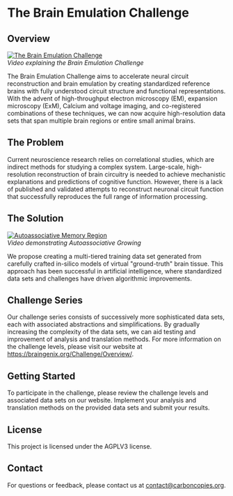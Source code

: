 # The Brain Emulation Challenge

## Overview

[![The Brain Emulation Challenge](https://videos.carboncopies.org/media/original/thumbnails/user/admin/34a71d3a739942fb8fb8f2d5502d5d00.brain-emulation-challenge.mp4_fa74ipQ.jpg)](https://videos.carboncopies.org/embed?m=yY1QRzTQA)  
*Video explaining the Brain Emulation Challenge*

The Brain Emulation Challenge aims to accelerate neural circuit reconstruction and brain emulation by creating standardized reference brains with fully understood circuit structure and functional representations. With the advent of high-throughput electron microscopy (EM), expansion microscopy (ExM), Calcium and voltage imaging, and co-registered combinations of these techniques, we can now acquire high-resolution data sets that span multiple brain regions or entire small animal brains.

## The Problem

Current neuroscience research relies on correlational studies, which are indirect methods for studying a complex system. Large-scale, high-resolution reconstruction of brain circuitry is needed to achieve mechanistic explanations and predictions of cognitive function. However, there is a lack of published and validated attempts to reconstruct neuronal circuit function that successfully reproduces the full range of information processing.

## The Solution

[![Autoassociative Memory Region](https://videos.carboncopies.org/media/original/thumbnails/user/tliao/a2b048e69c3f4ea0875c311f22a175dc.Autoassociative-Growing.mp4_UAErCF4.jpg)](https://videos.carboncopies.org/view?m=JhUaaxbC5)  
*Video demonstrating Autoassociative Growing*

We propose creating a multi-tiered training data set generated from carefully crafted in-silico models of virtual "ground-truth" brain tissue. This approach has been successful in artificial intelligence, where standardized data sets and challenges have driven algorithmic improvements.

## Challenge Series

Our challenge series consists of successively more sophisticated data sets, each with associated abstractions and simplifications. By gradually increasing the complexity of the data sets, we can aid testing and improvement of analysis and translation methods. For more information on the challenge levels, please visit our website at https://braingenix.org/Challenge/Overview/.

## Getting Started

To participate in the challenge, please review the challenge levels and associated data sets on our website. Implement your analysis and translation methods on the provided data sets and submit your results.

## License

This project is licensed under the AGPLV3 license.

## Contact

For questions or feedback, please contact us at contact@carboncopies.org.